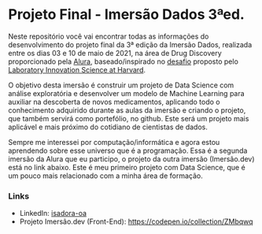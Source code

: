 # Projeto Final - Imersão Dados 3ªed.

Neste repositório você vai encontrar todas as informações do desenvolvimento do projeto final da 3ª edição da Imersão Dados, realizada entre os dias 03 e 10 de maio de 2021, na área de Drug Discovery proporcionado pela [Alura](https://www.alura.com.br/), baseado/inspirado no [desafio](https://www.kaggle.com/c/lish-moa) proposto pelo [Laboratory Innovation Science at Harvard](https://lish.harvard.edu).

O objetivo desta imersão é construir um projeto de Data Science com análise exploratória e desenvolver um modelo de Machine Learning para auxiliar na descoberta de novos medicamentos, aplicando todo o conhecimento adquirido durante as aulas da imersão e criando o projeto, que também servirá como portefólio, no github. Este será um projeto mais aplicável e mais próximo do cotidiano de cientistas de dados.

Sempre me interessei por computação/informática e agora estou aprendendo sobre esse universo que é a programação. Essa é a segunda imersão da Alura que eu participo, o projeto da outra imersão (Imersão.dev) está no link abaixo. Este é meu primeiro projeto com Data Science, que é um pouco mais relacionado com a minha área de formação.


### Links

* LinkedIn: [isadora-oa](https://www.linkedin.com/in/isadora-oa/)
* Projeto Imersão.dev (Front-End): https://codepen.io/collection/ZMbqwq
